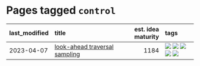 # Pages tagged `control`

|last_modified|title|est. idea maturity|tags
|:---|:---|---:|:---|
|2023-04-07|[look-ahead traversal sampling](../look-ahead-traversal-sampling.md)|1184|[![](https://img.shields.io/badge/tag-MCMC-4072a1)](../tags/MCMC.md) [![](https://img.shields.io/badge/tag-animation-76bb24)](../tags/animation.md) [![](https://img.shields.io/badge/tag-control-7c795e)](../tags/control.md) [![](https://img.shields.io/badge/tag-experimental-ea1833)](../tags/experimental.md) [![](https://img.shields.io/badge/tag-image_generation-b4243e)](../tags/image_generation.md)|